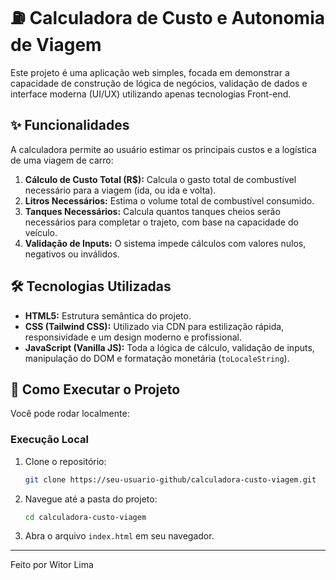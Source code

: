 # ⛽ Calculadora de Custo e Autonomia de Viagem

Este projeto é uma aplicação web simples, focada em demonstrar a capacidade de construção de lógica de negócios, validação de dados e interface moderna (UI/UX) utilizando apenas tecnologias Front-end.

## ✨ Funcionalidades

A calculadora permite ao usuário estimar os principais custos e a logística de uma viagem de carro:

1.  **Cálculo de Custo Total (R$):** Calcula o gasto total de combustível necessário para a viagem (ida, ou ida e volta).
2.  **Litros Necessários:** Estima o volume total de combustível consumido.
3.  **Tanques Necessários:** Calcula quantos tanques cheios serão necessários para completar o trajeto, com base na capacidade do veículo.
4.  **Validação de Inputs:** O sistema impede cálculos com valores nulos, negativos ou inválidos.

## 🛠️ Tecnologias Utilizadas

- **HTML5:** Estrutura semântica do projeto.
- **CSS (Tailwind CSS):** Utilizado via CDN para estilização rápida, responsividade e um design moderno e profissional.
- **JavaScript (Vanilla JS):** Toda a lógica de cálculo, validação de inputs, manipulação do DOM e formatação monetária (`toLocaleString`).

## 🚀 Como Executar o Projeto

Você pode rodar localmente:

### Execução Local

1.  Clone o repositório:
    ```bash
    git clone https://seu-usuario-github/calculadora-custo-viagem.git
    ```
2.  Navegue até a pasta do projeto:
    ```bash
    cd calculadora-custo-viagem
    ```
3.  Abra o arquivo `index.html` em seu navegador.

---

Feito por Witor Lima

